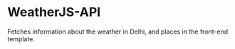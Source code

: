# WeatherJS-API
Fetches information about the weather in Delhi, and places in the front-end template.
